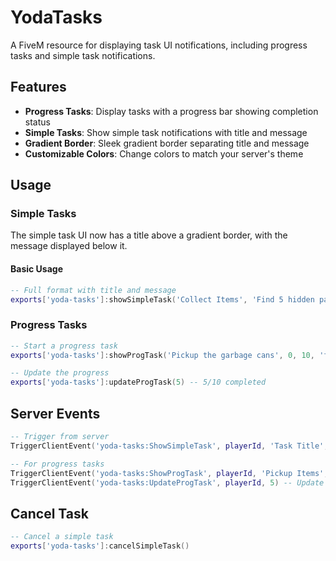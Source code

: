 # YodaTasks

A FiveM resource for displaying task UI notifications, including progress tasks and simple task notifications.

## Features

- **Progress Tasks**: Display tasks with a progress bar showing completion status
- **Simple Tasks**: Show simple task notifications with title and message
- **Gradient Border**: Sleek gradient border separating title and message
- **Customizable Colors**: Change colors to match your server's theme

## Usage

### Simple Tasks

The simple task UI now has a title above a gradient border, with the message displayed below it.

#### Basic Usage

```lua
-- Full format with title and message
exports['yoda-tasks']:showSimpleTask('Collect Items', 'Find 5 hidden packages')
```

### Progress Tasks

```lua
-- Start a progress task
exports['yoda-tasks']:showProgTask('Pickup the garbage cans', 0, 10, 'fa-solid fa-truck-field', 'rgb(0,255,170)')

-- Update the progress
exports['yoda-tasks']:updateProgTask(5) -- 5/10 completed
```

## Server Events

```lua
-- Trigger from server
TriggerClientEvent('yoda-tasks:ShowSimpleTask', playerId, 'Task Title', 'Go to this location')

-- For progress tasks
TriggerClientEvent('yoda-tasks:ShowProgTask', playerId, 'Pickup Items', 0, 10, 'fa-solid fa-box', 'rgb(0,255,170)')
TriggerClientEvent('yoda-tasks:UpdateProgTask', playerId, 5) -- Update to 5/10
```

## Cancel Task

```lua
-- Cancel a simple task
exports['yoda-tasks']:cancelSimpleTask()
```
